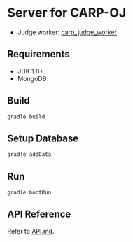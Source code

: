 # Server for CARP-OJ
- Judge worker: [carp_judge_worker](https://github.com/imxieyi/carp_judge_worker)

## Requirements
- JDK 1.8+
- MongoDB

## Build
```bash
gradle build
```

## Setup Database
```bash
gradle addData
```

## Run
```bash
gradle bootRun
```

## API Reference
Refer to [API.md](API.md).
